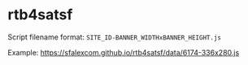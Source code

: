 # rtb4satsf

Script filename format: `SITE_ID-BANNER_WIDTHxBANNER_HEIGHT.js`

Example: https://sfalexcom.github.io/rtb4satsf/data/6174-336x280.js
